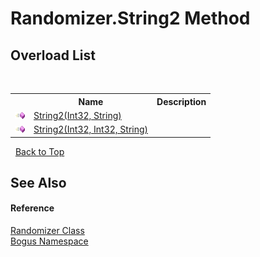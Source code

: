 # Randomizer.String2 Method 
 


## Overload List
&nbsp;<table><tr><th></th><th>Name</th><th>Description</th></tr><tr><td>![Public method](media/pubmethod.gif "Public method")</td><td><a href="M_Bogus_Randomizer_String2_1">String2(Int32, String)</a></td><td /></tr><tr><td>![Public method](media/pubmethod.gif "Public method")</td><td><a href="M_Bogus_Randomizer_String2">String2(Int32, Int32, String)</a></td><td /></tr></table>&nbsp;
<a href="#randomizer.string2-method">Back to Top</a>

## See Also


#### Reference
<a href="T_Bogus_Randomizer">Randomizer Class</a><br /><a href="N_Bogus">Bogus Namespace</a><br />